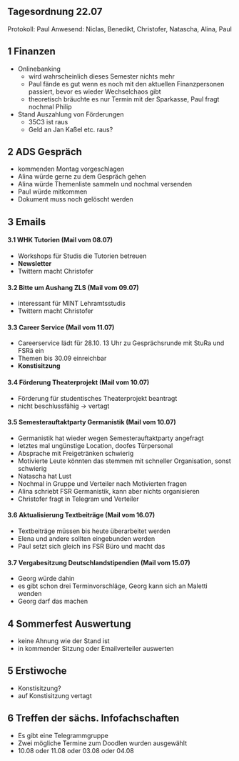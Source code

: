 ---
---

## Tagesordnung 22.07

Protokoll: Paul
Anwesend: Niclas, Benedikt, Christofer, Natascha, Alina, Paul

## 1 Finanzen
  * Onlinebanking
    * wird wahrscheinlich dieses Semester nichts mehr
    * Paul fände es gut wenn es noch mit den aktuellen Finanzpersonen passiert, bevor es wieder Wechselchaos gibt
    * theoretisch bräuchte es nur Termin mit der Sparkasse, Paul fragt nochmal Philip
  * Stand Auszahlung von Förderungen
    * 35C3 ist raus
    * Geld an Jan Kaßel etc. raus?

## 2 ADS Gespräch
  * kommenden Montag vorgeschlagen
  * Alina würde gerne zu dem Gespräch gehen
  * Alina würde Themenliste sammeln und nochmal versenden
  * Paul würde mitkommen
  * Dokument muss noch gelöscht werden

## 3 Emails

#### 3.1 WHK Tutorien (Mail vom 08.07)
  * Workshops für Studis die Tutorien betreuen
  * **Newsletter**
  * Twittern macht Christofer

#### 3.2 Bitte um Aushang ZLS (Mail vom 09.07)
  * interessant für MINT Lehramtsstudis
  * Twittern macht Christofer

#### 3.3 Career Service (Mail vom 11.07)
  * Careerservice lädt für 28.10. 13 Uhr zu Gesprächsrunde mit StuRa und FSRä ein
  * Themen bis 30.09 einreichbar
  * **Konstisitzung**

#### 3.4 Förderung Theaterprojekt (Mail vom 10.07)
  * Förderung für studentisches Theaterprojekt beantragt
  * nicht beschlussfähig -> vertagt

#### 3.5 Semesterauftaktparty Germanistik (Mail vom 10.07)
  * Germanistik hat wieder wegen Semesterauftaktparty angefragt
  * letztes mal ungünstige Location, doofes Türpersonal
  * Absprache mit Freigetränken schwierig
  * Motivierte Leute könnten das stemmen mit schneller Organisation, sonst schwierig
  * Natascha hat Lust
  * Nochmal in Gruppe und Verteiler nach Motivierten fragen
  * Alina schriebt FSR Germanistik, kann aber nichts organisieren
  * Christofer fragt in Telegram und Verteiler

#### 3.6 Aktualisierung Textbeiträge (Mail vom 16.07)
  * Textbeiträge müssen bis heute überarbeitet werden
  * Elena und andere sollten eingebunden werden
  * Paul setzt sich gleich ins FSR Büro und macht das

#### 3.7 Vergabesitzung Deutschlandstipendien (Mail vom 15.07)
  * Georg würde dahin
  * es gibt schon drei Terminvorschläge, Georg kann sich an Maletti wenden
  * Georg darf das machen

## 4 Sommerfest Auswertung
  * keine Ahnung wie der Stand ist
  * in kommender Sitzung oder Emailverteiler auswerten

## 5 Erstiwoche
  * Konstisitzung?
  * auf Konstisitzung vertagt

## 6 Treffen der sächs. Infofachschaften
  * Es gibt eine Telegrammgruppe
  * Zwei mögliche Termine zum Doodlen wurden ausgewählt
  * 10.08 oder 11.08 oder 03.08 oder 04.08
